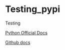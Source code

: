 # Testing_pypi
Testing

[Python Official Docs](https://packaging.python.org/tutorials/packaging-projects/)

[Github docs](https://docs.github.com/en/actions/automating-builds-and-tests/building-and-testing-python#publishing-to-package-registries)
